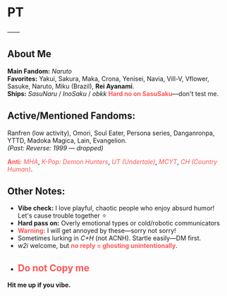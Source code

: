 # **PT**  
——  
## **About Me**  
**Main Fandom:** *Naruto*  
**Favorites:** Yakui, Sakura, Maka, Crona, Yenisei, Navia, Vill-V, Vflower, Sasuke, Naruto, Miku (Brazil), **Rei Ayanami**.  
**Ships:** *SasuNaru* / *InoSaku* / *obkk*  **<span style="color:#ff5555">Hard no on SasuSaku</span>**—don't test me.  

## **Active/Mentioned Fandoms:**  
Ranfren (low activity), Omori, Soul Eater, Persona series, Danganronpa, YTTD, Madoka Magica, Lain, Evangelion.  
*(Past: Reverse: 1999 — dropped)*  

**<span style="color:#ff5555">Anti:</span>** *<span style="color:#ff5555">MHA</span>*, *<span style="color:#ff5555">K-Pop: Demon Hunters</span>*, *<span style="color:#ff5555">UT (Undertale)</span>*, *<span style="color:#ff5555">MCYT</span>*, *<span style="color:#ff5555">CH (Country Human)</span>*.  

## **Other Notes:**  
- **Vibe check:** I love playful, chaotic people who enjoy absurd humor! Let's cause trouble together ✧  
- **Hard pass on:** Overly emotional types or cold/robotic communicators  
- **<span style="color:#ff5555">Warning:</span>** I will get annoyed by these—sorry not sorry!  
- Sometimes lurking in *C+H* (not ACNH). Startle easily—DM first.  
- *w2i* welcome, but **<span style="color:#ff5555">no reply = ghosting unintentionally</span>**.  
- ## **<span style="color:#ff5555">Do not Copy me</span>**  

**Hit me up if you vibe.**
